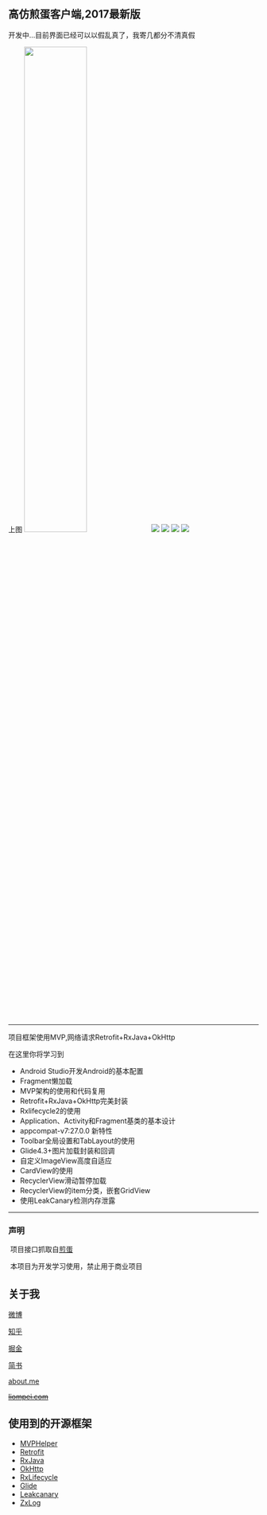 ## 高仿煎蛋客户端,2017最新版

开发中...目前界面已经可以以假乱真了，我寄几都分不清真假

上图
<img src="/images/jd_img_news.png" width="50%" height="50%"/>
<img src="/images/jd_img_pics.png" />
<img src="/images/jd_img_ooxx.png" />
<img src="/images/jd_img_jokes.png" />
<img src="/images/jd.gif" />

----

项目框架使用MVP,网络请求Retrofit+RxJava+OkHttp

在这里你将学习到

- Android Studio开发Android的基本配置
- Fragment懒加载
- MVP架构的使用和代码复用
- Retrofit+RxJava+OkHttp完美封装
- Rxlifecycle2的使用
- Application、Activity和Fragment基类的基本设计
- appcompat-v7:27.0.0 新特性
- Toolbar全局设置和TabLayout的使用
- Glide4.3+图片加载封装和回调
- 自定义ImageView高度自适应
- CardView的使用
- RecyclerView滑动暂停加载
- RecyclerView的item分类，嵌套GridView
- 使用LeakCanary检测内存泄露
----
### 声明
  项目接口抓取自[煎蛋](http://jandan.net/)
  
  本项目为开发学习使用，禁止用于商业项目
## 关于我
[微博](http://weibo.com/beiliming)

[知乎](https://www.zhihu.com/people/beiliming/)

[掘金](https://juejin.im/user/578500d17db2a20063fe87e9)

[简书](http://www.jianshu.com/u/7f270ed64955)

[about.me](https://about.me/beiliming)

~~[liompei.com](http://liompei.com/)~~
## 使用到的开源框架
+ [MVPHelper](https://github.com/githubwing/MVPHelper)
+ [Retrofit](https://github.com/square/retrofit)
+ [RxJava](https://github.com/ReactiveX/RxJava)
+ [OkHttp](https://github.com/square/okhttp)
+ [RxLifecycle](https://github.com/trello/RxLifecycle)
+ [Glide](https://github.com/bumptech/glide)
+ [Leakcanary](https://github.com/square/leakcanary)
+ [ZxLog](https://github.com/liompei/Zx)
